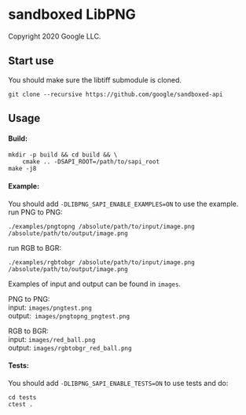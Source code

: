 # sandboxed LibPNG
Copyright 2020 Google LLC.

## Start use
You should make sure the libtiff submodule is cloned.

`git clone --recursive https://github.com/google/sandboxed-api`

## Usage

#### Build:
```
mkdir -p build && cd build && \
	cmake .. -DSAPI_ROOT=/path/to/sapi_root
make -j8
```

#### Example:
You should add `-DLIBPNG_SAPI_ENABLE_EXAMPLES=ON` to use the example.\
run PNG to PNG:
```
./examples/pngtopng /absolute/path/to/input/image.png /absolute/path/to/output/image.png
```
run RGB to BGR:
```
./examples/rgbtobgr /absolute/path/to/input/image.png /absolute/path/to/output/image.png
```

Examples of input and output can be found in `images`.

PNG to PNG: \
input: `images/pngtest.png`\
output:` images/pngtopng_pngtest.png`

RGB to BGR: \
input: `images/red_ball.png`\
output: `images/rgbtobgr_red_ball.png`


#### Tests:
You should add `-DLIBPNG_SAPI_ENABLE_TESTS=ON` to use tests and do:
```
cd tests
ctest .
```
